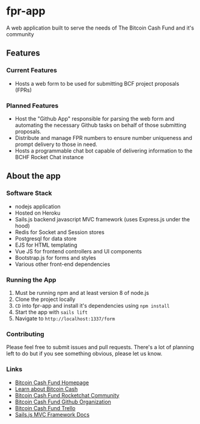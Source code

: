# fpr-app

A web application built to serve the needs of The Bitcoin Cash Fund and it's community

## Features

### Current Features
- Hosts a web form to be used for submitting BCF project proposals (FPRs)

### Planned Features
- Host the "Github App" responsible for parsing the web form and automating the necessary Github tasks on behalf of those submitting proposals.
- Distribute and manage FPR numbers to ensure number uniqueness and prompt delivery to those in need.
- Hosts a programmable chat bot capable of delivering information to the BCHF Rocket Chat instance

## About the app

### Software Stack
- nodejs application
- Hosted on Heroku
- Sails.js backend javascript MVC framework (uses Express.js under the hood)
- Redis for Socket and Session stores
- Postgresql for data store
- EJS for HTML templating
- Vue JS for frontend controllers and UI components
- Bootstrap.js for forms and styles
- Various other front-end dependencies

### Running the App
1. Must be running npm and at least version 8 of node.js
2. Clone the project locally
3. `CD` into fpr-app and install it's dependencies using `npm install`
4. Start the app with `sails lift`
5. Navigate to `http://localhost:1337/form`

### Contributing
Please feel free to submit issues and pull requests.  There's a lot of planning left to do but if you see something obvious, please let us know. 

### Links

+ [Bitcoin Cash Fund Homepage](https://thebitcoincash.fund/)
+ [Learn about Bitcoin Cash](https://www.bitcoincash.org/)
+ [Bitcoin Cash Fund Rocketchat Community](https://chat.thebitcoincash.fund/)
+ [Bitcoin Cash Fund Github Organization](https://github.com/The-Bitcoin-Cash-Fund/)
+ [Bitcoin Cash Fund Trello](https://trello.com/bitcoincashfund)
+ [Sails.js MVC Framework Docs](https://next.sailsjs.com/documentation/reference)
